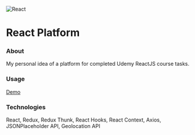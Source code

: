 ![React](https://github.com/ermondel/wiki/blob/master/files/icons48b/React48b.png)

# React Platform

### About

My personal idea of a platform for completed Udemy ReactJS course tasks.

### Usage

[Demo](https://ermondel.github.io/react-platform)

### Technologies

React, Redux, Redux Thunk, React Hooks, React Context, Axios, JSONPlaceholder API, Geolocation API
